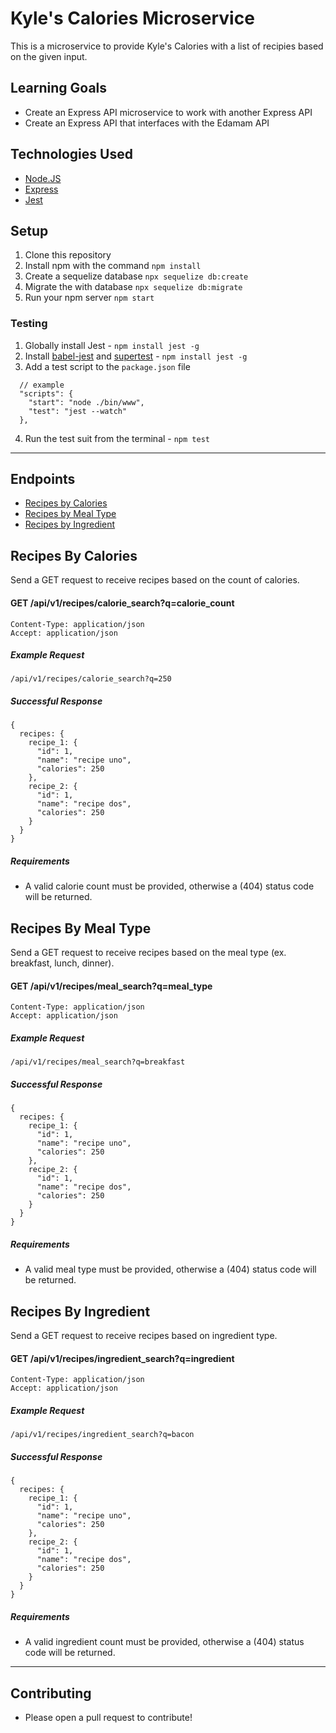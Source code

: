 # Kyle's Calories Microservice

This is a microservice to provide Kyle's Calories with a list of recipies based on the given input.

## Learning Goals
  - Create an Express API microservice to work with another Express API
  - Create an Express API that interfaces with the Edamam API

## Technologies Used
  - [Node.JS](https://nodejs.org/en/)
  - [Express](https://expressjs.com/)
  - [Jest](https://jestjs.io/)

## Setup
1. Clone this repository
2. Install npm with the command `npm install`
3. Create a sequelize database `npx sequelize db:create`
3. Migrate the with database `npx sequelize db:migrate`
4. Run your npm server `npm start`

  ### Testing
  1. Globally install Jest
    - `npm install jest -g`
  2. Install [babel-jest](https://www.npmjs.com/package/babel-jest) and [supertest](https://github.com/visionmedia/supertest)
    - `npm install jest -g`
  3. Add a test script to the `package.json` file
  ```
    // example
    "scripts": {
      "start": "node ./bin/www",
      "test": "jest --watch"
    },
  ```
  4. Run the test suit from the terminal
    - `npm test`

---

## Endpoints
  - [Recipes by Calories](#recipes-by-calories)
  - [Recipes by Meal Type](#recipes-by-meal-type)
  - [Recipes by Ingredient](#recipes-by-ingredient)

## Recipes By Calories
Send a GET request to receive recipes based on the count of calories.

  #### GET /api/v1/recipes/calorie_search?q=calorie_count
  ```
  Content-Type: application/json
  Accept: application/json
  ```
  ##### Example Request
  ```/api/v1/recipes/calorie_search?q=250```

  ##### Successful Response
  ```
  {
    recipes: {
      recipe_1: {
        "id": 1,
        "name": "recipe uno",
        "calories": 250
      },
      recipe_2: {
        "id": 1,
        "name": "recipe dos",
        "calories": 250
      }
    }
  }
  ```
  ##### Requirements
  - A valid calorie count must be provided, otherwise a (404) status code will be returned.

## Recipes By Meal Type
Send a GET request to receive recipes based on the meal type (ex. breakfast, lunch, dinner).

  #### GET /api/v1/recipes/meal_search?q=meal_type
  ```
  Content-Type: application/json
  Accept: application/json
  ```
  ##### Example Request
  ```/api/v1/recipes/meal_search?q=breakfast```

  ##### Successful Response
  ```
  {
    recipes: {
      recipe_1: {
        "id": 1,
        "name": "recipe uno",
        "calories": 250
      },
      recipe_2: {
        "id": 1,
        "name": "recipe dos",
        "calories": 250
      }
    }
  }
  ```
  ##### Requirements
  - A valid meal type must be provided, otherwise a (404) status code will be returned.

## Recipes By Ingredient
Send a GET request to receive recipes based on ingredient type.

  #### GET /api/v1/recipes/ingredient_search?q=ingredient
  ```
  Content-Type: application/json
  Accept: application/json
  ```
  ##### Example Request
  ```/api/v1/recipes/ingredient_search?q=bacon```

  ##### Successful Response
  ```
  {
    recipes: {
      recipe_1: {
        "id": 1,
        "name": "recipe uno",
        "calories": 250
      },
      recipe_2: {
        "id": 1,
        "name": "recipe dos",
        "calories": 250
      }
    }
  }
  ```
  ##### Requirements
  - A valid ingredient count must be provided, otherwise a (404) status code will be returned.
----------

## Contributing
   - Please open a pull request to contribute!